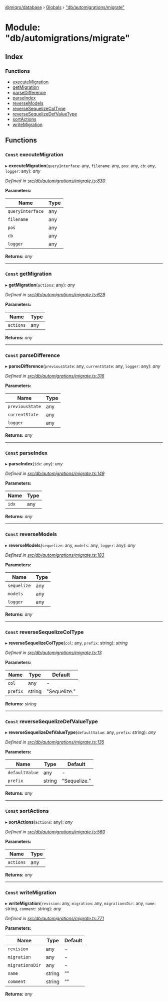 [@miqro/database](../README.md) › [Globals](../globals.md) › ["db/automigrations/migrate"](_db_automigrations_migrate_.md)

# Module: "db/automigrations/migrate"

## Index

### Functions

* [executeMigration](_db_automigrations_migrate_.md#const-executemigration)
* [getMigration](_db_automigrations_migrate_.md#const-getmigration)
* [parseDifference](_db_automigrations_migrate_.md#const-parsedifference)
* [parseIndex](_db_automigrations_migrate_.md#const-parseindex)
* [reverseModels](_db_automigrations_migrate_.md#const-reversemodels)
* [reverseSequelizeColType](_db_automigrations_migrate_.md#const-reversesequelizecoltype)
* [reverseSequelizeDefValueType](_db_automigrations_migrate_.md#const-reversesequelizedefvaluetype)
* [sortActions](_db_automigrations_migrate_.md#const-sortactions)
* [writeMigration](_db_automigrations_migrate_.md#const-writemigration)

## Functions

### `Const` executeMigration

▸ **executeMigration**(`queryInterface`: any, `filename`: any, `pos`: any, `cb`: any, `logger`: any): *any*

*Defined in [src/db/automigrations/migrate.ts:830](https://github.com/claukers/miqro-sequelize/blob/3348ef6/src/db/automigrations/migrate.ts#L830)*

**Parameters:**

Name | Type |
------ | ------ |
`queryInterface` | any |
`filename` | any |
`pos` | any |
`cb` | any |
`logger` | any |

**Returns:** *any*

___

### `Const` getMigration

▸ **getMigration**(`actions`: any): *any*

*Defined in [src/db/automigrations/migrate.ts:628](https://github.com/claukers/miqro-sequelize/blob/3348ef6/src/db/automigrations/migrate.ts#L628)*

**Parameters:**

Name | Type |
------ | ------ |
`actions` | any |

**Returns:** *any*

___

### `Const` parseDifference

▸ **parseDifference**(`previousState`: any, `currentState`: any, `logger`: any): *any*

*Defined in [src/db/automigrations/migrate.ts:316](https://github.com/claukers/miqro-sequelize/blob/3348ef6/src/db/automigrations/migrate.ts#L316)*

**Parameters:**

Name | Type |
------ | ------ |
`previousState` | any |
`currentState` | any |
`logger` | any |

**Returns:** *any*

___

### `Const` parseIndex

▸ **parseIndex**(`idx`: any): *any*

*Defined in [src/db/automigrations/migrate.ts:149](https://github.com/claukers/miqro-sequelize/blob/3348ef6/src/db/automigrations/migrate.ts#L149)*

**Parameters:**

Name | Type |
------ | ------ |
`idx` | any |

**Returns:** *any*

___

### `Const` reverseModels

▸ **reverseModels**(`sequelize`: any, `models`: any, `logger`: any): *any*

*Defined in [src/db/automigrations/migrate.ts:183](https://github.com/claukers/miqro-sequelize/blob/3348ef6/src/db/automigrations/migrate.ts#L183)*

**Parameters:**

Name | Type |
------ | ------ |
`sequelize` | any |
`models` | any |
`logger` | any |

**Returns:** *any*

___

### `Const` reverseSequelizeColType

▸ **reverseSequelizeColType**(`col`: any, `prefix`: string): *string*

*Defined in [src/db/automigrations/migrate.ts:13](https://github.com/claukers/miqro-sequelize/blob/3348ef6/src/db/automigrations/migrate.ts#L13)*

**Parameters:**

Name | Type | Default |
------ | ------ | ------ |
`col` | any | - |
`prefix` | string | "Sequelize." |

**Returns:** *string*

___

### `Const` reverseSequelizeDefValueType

▸ **reverseSequelizeDefValueType**(`defaultValue`: any, `prefix`: string): *any*

*Defined in [src/db/automigrations/migrate.ts:135](https://github.com/claukers/miqro-sequelize/blob/3348ef6/src/db/automigrations/migrate.ts#L135)*

**Parameters:**

Name | Type | Default |
------ | ------ | ------ |
`defaultValue` | any | - |
`prefix` | string | "Sequelize." |

**Returns:** *any*

___

### `Const` sortActions

▸ **sortActions**(`actions`: any): *any*

*Defined in [src/db/automigrations/migrate.ts:560](https://github.com/claukers/miqro-sequelize/blob/3348ef6/src/db/automigrations/migrate.ts#L560)*

**Parameters:**

Name | Type |
------ | ------ |
`actions` | any |

**Returns:** *any*

___

### `Const` writeMigration

▸ **writeMigration**(`revision`: any, `migration`: any, `migrationsDir`: any, `name`: string, `comment`: string): *any*

*Defined in [src/db/automigrations/migrate.ts:771](https://github.com/claukers/miqro-sequelize/blob/3348ef6/src/db/automigrations/migrate.ts#L771)*

**Parameters:**

Name | Type | Default |
------ | ------ | ------ |
`revision` | any | - |
`migration` | any | - |
`migrationsDir` | any | - |
`name` | string | "" |
`comment` | string | "" |

**Returns:** *any*
